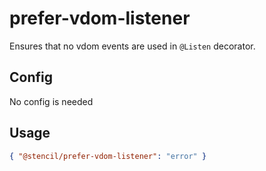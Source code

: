 # prefer-vdom-listener

Ensures that no vdom events are used in `@Listen` decorator.

## Config

No config is needed

## Usage

```json
{ "@stencil/prefer-vdom-listener": "error" }
```
